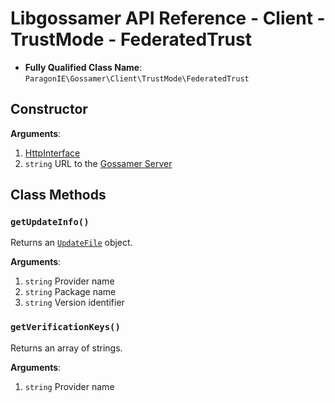 # Libgossamer API Reference - Client - TrustMode - FederatedTrust

* **Fully Qualified Class Name**: `ParagonIE\Gossamer\Client\TrustMode\FederatedTrust`

## Constructor

**Arguments**:

1. [HttpInterface](../../Interfaces/HttpInterface.md)
2. `string` URL to the [Gossamer Server](https://github.com/paragonie/gossamer-server)

## Class Methods

### `getUpdateInfo()`

Returns an [`UpdateFile`](UpdateFile.md) object.

**Arguments**:

1. `string` Provider name
2. `string` Package name
3. `string` Version identifier

### `getVerificationKeys()`

Returns an array of strings.

**Arguments**:

1. `string` Provider name

